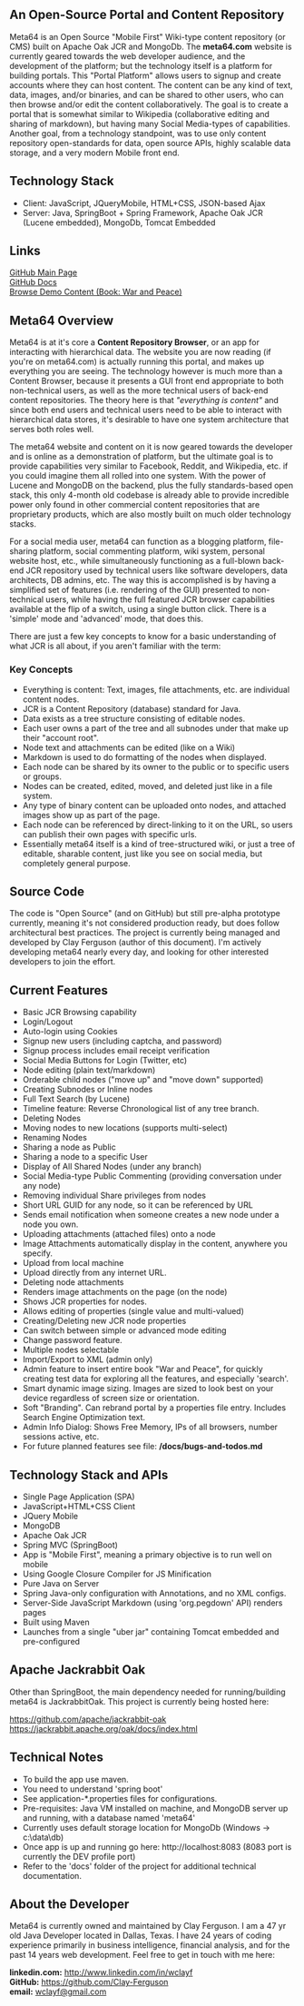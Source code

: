 ## An Open-Source Portal and Content Repository
Meta64 is an Open Source "Mobile First" Wiki-type content repository (or CMS) built on Apache Oak JCR and MongoDb. The **meta64.com** website is currently geared towards the web developer audience, and the development of the platform; but the technology itself is a platform for building portals. This "Portal Platform" allows users to signup and create accounts where they can host content. The content can be any kind of text, data, images, and/or binaries, and can be shared to other users, who can then browse and/or edit the content collaboratively. The goal is to create a portal that is somewhat similar to Wikipedia (collaborative editing and sharing of markdown), but having many Social Media-types of capabilities. Another goal, from a technology standpoint, was to use only content repository open-standards for data, open source APIs, highly scalable data storage, and a very modern Mobile front end.

## Technology Stack
* Client: JavaScript, JQueryMobile, HTML+CSS, JSON-based Ajax
* Server: Java, SpringBoot + Spring Framework, Apache Oak JCR (Lucene embedded), MongoDb, Tomcat Embedded 

## Links
[GitHub Main Page](https://github.com/Clay-Ferguson/meta64)   
[GitHub Docs](https://github.com/Clay-Ferguson/meta64/tree/master/docs/)   
[Browse Demo Content (Book: War and Peace)](http://www.meta64.com/?id=/meta64/war-and-peace)   

## Meta64 Overview
Meta64 is at it's core a **Content Repository Browser**, or an app for interacting with hierarchical data. The website you are now reading (if you're on meta64.com) is actually running this portal, and makes up everything you are seeing. The technology however is much more than a Content Browser, because it presents a GUI front end appropriate to both non-technical users, as well as the more technical users of back-end content repositories. The theory here is that *"everything is content"* and since both end users and technical users need to be able to interact with hierarchical data stores, it's desirable to have one system architecture that serves both roles well.

The meta64 website and content on it is now geared towards the developer and is online as a demonstration of platform, but the ultimate goal is to provide capabilities very similar to Facebook, Reddit, and Wikipedia, etc. if you could imagine them all rolled into one system. With the power of Lucene and MongoDB on the backend, plus the fully standards-based open stack, this only 4-month old codebase is already able to provide incredible power only found in other commercial content repositories that are proprietary products, which are also mostly built on much older technology stacks.

For a social media user, meta64 can function as a blogging platform, file-sharing platform, social commenting platform, wiki system, personal website host, etc., while simultaneously functioning as a full-blown back-end JCR repository used by technical users like software developers, data architects, DB admins, etc. The way this is accomplished is by having a simplified set of features (i.e. rendering of the GUI) presented to non-technical users, while having the full featured JCR browser capabilities available at the flip of a switch, using a single button click. There is a 'simple' mode and 'advanced' mode, that does this.

There are just a few key concepts to know for a basic understanding of what JCR is all about, if you aren't familiar with the term:

### Key Concepts

* Everything is content: Text, images, file attachments, etc. are individual content nodes.
* JCR is a Content Repository (database) standard for Java.
* Data exists as a tree structure consisting of editable nodes.
* Each user owns a part of the tree and all subnodes under that make up their "account root".
* Node text and attachments can be edited (like on a Wiki)
* Markdown is used to do formatting of the nodes when displayed.
* Each node can be shared by its owner to the public or to specific users or groups.
* Nodes can be created, edited, moved, and deleted just like in a file system.
* Any type of binary content can be uploaded onto nodes, and attached images show up as part of the page.
* Each node can be referenced by direct-linking to it on the URL, so users can publish their own pages with specific urls.
* Essentially meta64 itself is a kind of tree-structured wiki, or just a tree of editable, sharable content, just like you see on social media, but completely general purpose.

## Source Code
The code is "Open Source" (and on GitHub) but still pre-alpha prototype currently, meaning it's not considered production ready, but does follow architectural best practices. The project is currently being managed and developed by Clay Ferguson (author of this document). I'm actively developing meta64 nearly every day, and looking for other interested developers to join the effort. 

## Current Features

* Basic JCR Browsing capability 
* Login/Logout
* Auto-login using Cookies
* Signup new users (including captcha, and password)
* Signup process includes email receipt verification
* Social Media Buttons for Login (Twitter, etc)
* Node editing (plain text/markdown)
* Orderable child nodes ("move up" and "move down" supported)
* Creating Subnodes or Inline nodes
* Full Text Search (by Lucene)
* Timeline feature: Reverse Chronological list of any tree branch.
* Deleting Nodes
* Moving nodes to new locations (supports multi-select)
* Renaming Nodes
* Sharing a node as Public
* Sharing a node to a specific User
* Display of All Shared Nodes (under any branch)
* Social Media-type Public Commenting (providing conversation under any node)
* Removing individual Share privileges from nodes
* Short URL GUID for any node, so it can be referenced by URL
* Sends email notification when someone creates a new node under a node you own.
* Uploading attachments (attached files) onto a node
* Image Attachments automatically display in the content, anywhere you specify.
* Upload from local machine
* Upload directly from any internet URL.
* Deleting node attachments
* Renders image attachments on the page (on the node)
* Shows JCR properties for nodes.
* Allows editing of properties (single value and multi-valued)
* Creating/Deleting new JCR node properties
* Can switch between simple or advanced mode editing
* Change password feature.
* Multiple nodes selectable
* Import/Export to XML (admin only)
* Admin feature to insert entire book "War and Peace", for quickly
  creating test data for exploring all the features, and especially 'search'.
* Smart dynamic image sizing. Images are sized to look best on your device regardless of screen size or orientation.
* Soft "Branding". Can rebrand portal by a properties file entry. Includes Search Engine Optimization text.
* Admin Info Dialog: Shows Free Memory, IPs of all browsers, number sessions active, etc.
* For future planned features see file: **/docs/bugs-and-todos.md**

## Technology Stack and APIs
* Single Page Application (SPA)
* JavaScript+HTML+CSS Client
* JQuery Mobile
* MongoDB
* Apache Oak JCR
* Spring MVC (SpringBoot)
* App is "Mobile First", meaning a primary objective is to run well on mobile
* Using Google Closure Compiler for JS Minification
* Pure Java on Server
* Spring Java-only configuration with Annotations, and no XML configs.
* Server-Side JavaScript Markdown (using 'org.pegdown' API) renders pages 
* Built using Maven
* Launches from a single "uber jar" containing Tomcat embedded and pre-configured

## Apache Jackrabbit Oak

Other than SpringBoot, the main dependency needed for running/building meta64 is JackrabbitOak. This project is currently being hosted here:

https://github.com/apache/jackrabbit-oak   
https://jackrabbit.apache.org/oak/docs/index.html

## Technical Notes
* To build the app use maven.
* You need to understand 'spring boot'
* See application-*.properties files for configurations.
* Pre-requisites: Java VM installed on machine, and MongoDB server up and running, with a database named 'meta64'
* Currently uses default storage location for MongoDb (Windows -> c:\data\db)
* Once app is up and running go here: http://localhost:8083 (8083 port is currently the DEV profile port)     
* Refer to the 'docs' folder of the project for additional technical documentation.

## About the Developer
Meta64 is currently owned and maintained by Clay Ferguson. I am a 47 yr old Java Developer located in Dallas, Texas. I have 24 years of coding experience primarily in business intelligence, financial analysis, and for the past 14 years web development. Feel free to get in touch with me here:

**linkedin.com:** http://www.linkedin.com/in/wclayf  
**GitHub:** https://github.com/Clay-Ferguson  
**email:** wclayf@gmail.com  
